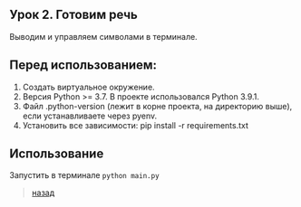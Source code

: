 ## Урок 2. Готовим речь
Выводим и управляем символами в терминале.

## Перед использованием:
1. Создать виртуальное окружение.  
2. Версия Python >= 3.7. В проекте использовался Python 3.9.1.     
3. Файл .python-version (лежит в корне проекта, на директорию выше), если устанавливаете через pyenv.   
4. Установить все зависимости: pip install -r requirements.txt

## Использование
Запустить в терминале `python main.py`

>[назад](../README.md)